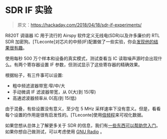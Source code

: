 # SDR IF 实验

> 原文：<https://hackaday.com/2018/04/18/sdr-if-experiments/>

R820T 调谐器 IC 用于流行的 Airspy 软件定义无线电(SDR)以及许多廉价的 RTL SDR 加密狗。[TLeconte]对芯片的中频(IF)配置做了一些实验，你会[发现他的结果很有趣](https://tleconte.github.io/R820T/r820IF.html)。

使用每秒 500 万个样本和设备的真实模式，测试查看当 IC 读取噪声源时会出现什么。有两个寄存器设置 IF 参数，但测试显示了这些寄存器的精确效果。

根据帖子，有三件事可以设置:

*   粗中频滤波器带宽:窄/中/大
*   手动微调 IF 滤波器带宽，从 0(大)到 15(窄)
*   高通滤波器频率从 0(高)到 15(低)

由于混叠，有些设置没有意义，至少在 5 MHz 采样速率下没有意义。但是，看看每个设置的作用是很有启发性的。[TLeconte]使用[倍频程](https://hackaday.com/2016/06/30/tutorial-on-signal-processing-in-linux-with-octave/)来可视化数据。

如果您想从总体上了解更多关于 SDR 的信息，我们有[一些东西可以帮助您入门](https://hackaday.com/2016/05/30/hackaday-dictionary-software-defined-radio-sdr/)。如果你想自己做测试，可以考虑使用 [GNU Radio](https://hackaday.com/2015/11/11/getting-started-with-gnu-radio/) 。